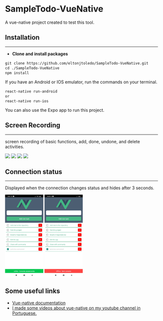 # **SampleTodo-VueNative**
A vue-native project created to test this tool.

## **Installation**
---

- **Clone and install packages**

````
git clone https://github.com/eltonjtoledo/SampleTodo-VueNative.git
cd ./SampleTodo-VueNative
npm install
````
If you have an Android or IOS emulator, run the commands on your terminal.

````
react-native run-android
or 
react-native run-ios
````
You can also use the Expo app to run this project.

## **Screen Recording** 
---
screen recording of basic functions, add, done, undone, and delete activities.

<img rel="screen recoder of SampleTodo VueNative add activity" src="./Screenshots/ScreenRecorderAdd.gif" width="24%"> <img rel="screen recoder of SampleTodo VueNative done activity" src="./Screenshots/ScreenRecorderDone.gif" width="24%"> <img rel="screen recoder of SampleTodo VueNative undone activity" src="./Screenshots/ScreenRecorderUndo.gif" width="24%"> <img rel="screen recoder of SampleTodo VueNative delete activity" src="./Screenshots/ScreenRecorderDelete.gif" width="24%">

## **Connection status**
---
Displayed when the connection changes status and hides after 3 seconds.

<img alt="screenshot of SampleTodo VueNative message online" src="./Screenshots/screenshotOnline.jpeg" width="25%"> <img rel="screenshot of SampleTodo VueNative message offline" src="./Screenshots/screenshotOffline.jpeg" width="25%">

## Some useful links
- [Vue-native documentation](https://vue-native.io)
- [I made some videos about vue-native on my youtube channel in Portuguese.](https://vue-native.io)


